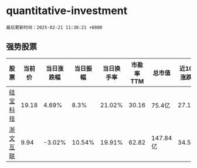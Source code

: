 # quantitative-investment

`最后更新时间：2025-02-21 11:38:21 +0800`

## 强势股票

|股票|当前价|当日涨跌幅|当日振幅|当日换手率|市盈率TTM|总市值|近10日涨跌幅|
|----|----|----|----|----|----|----|----|
|[硅宝科技](https://xueqiu.com/S/SZ300019)|19.18|4.69%|8.3%|21.02%|30.16|75.4亿|27.1%|
|[浙文互联](https://xueqiu.com/S/SH600986)|9.94|-3.02%|10.54%|19.91%|62.82|147.84亿|34.51%|
